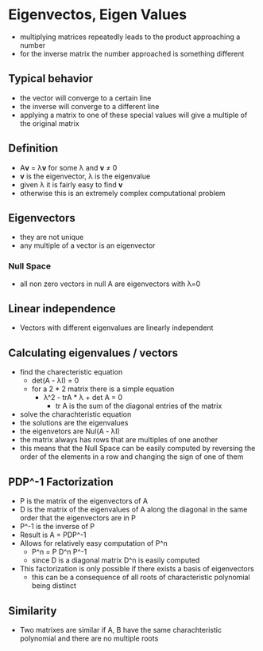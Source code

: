 # Eigenvectos, Eigen Values
+ multiplying matrices repeatedly leads to the product approaching a number
+ for the inverse matrix the number approached is something different

## Typical behavior
+ the vector will converge to a certain line
+ the inverse will converge to a different line
+ applying a matrix to one of these special values will give a multiple of the original matrix

## Definition
+ A**v** = λ**v** for some λ and **v** ≠ 0
+ **v** is the eigenvector, λ is the eigenvalue
+ given λ it is fairly easy to find **v**
+ otherwise this is an extremely complex computational problem

## Eigenvectors
+ they are not unique
+ any multiple of a vector is an eigenvector

### Null Space
+ all non zero vectors in null A are eigenvectors with λ=0

## Linear independence
+ Vectors with different eigenvalues are linearly independent

## Calculating eigenvalues / vectors
+ find the charecteristic equation
    + det(A - λI) = 0
    + for a 2 * 2 matrix there is a simple equation
        + λ^2 - trA * λ + det A = 0
            + tr A is the sum of the diagonal entries of the matrix
+ solve the charachteristic equation
+ the solutions are the eigenvalues
+ the eigenvetors are Nul(A - λI)
+ the matrix always has rows that are multiples of one another
+ this means that the Null Space can be easily computed by reversing the order of the elements in a row and changing the sign of one of them

## PDP^-1 Factorization
+ P is the matrix of the eigenvectors of A
+ D is the matrix of the eigenvalues of A along the diagonal in the same order that the eigenvectors are in P
+ P^-1 is the inverse of P
+ Result is A = PDP^-1
+ Allows for relatively easy computation of P^n
    + P^n = P D^n P^-1
    + since D is a diagonal matrix D^n is easily computed
+ This factorization is only possible if there exists a basis of eigenvectors
    + this can be a consequence of all roots of characteristic polynomial being distinct

## Similarity
+ Two matrixes are similar if A, B have the same charachteristic polynomial and there are no multiple roots

